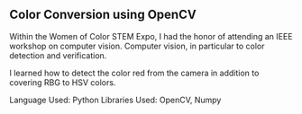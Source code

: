## Color Conversion using OpenCV
Within the Women of Color STEM Expo, I had the honor of attending an IEEE workshop on computer vision. Computer vision, in particular to color detection and verification. 

I learned how to detect the color red from the camera in addition to covering RBG to HSV colors.

Language Used: Python
Libraries Used: OpenCV, Numpy
